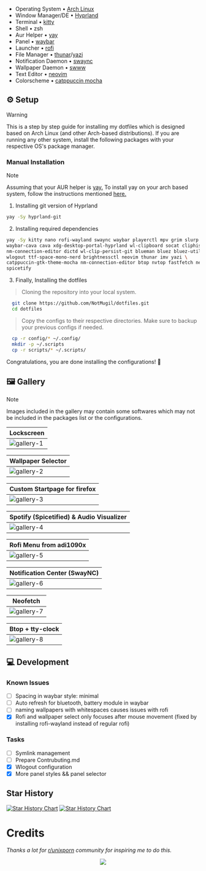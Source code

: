 - Operating System • [Arch Linux](https://archlinux.org)
- Window Manager/DE • [Hyprland](https://hyprland.org/)
- Terminal • [kitty](https://github.com/kovidgoyal/kitty)
- Shell • zsh
- Aur Helper • [yay](https://github.com/Jguer/yay)
- Panel • [waybar](https://github.com/Alexays/Waybar)
- Launcher • [rofi](https://github.com/davatorium/rofi)
- File Manager • [thunar](https://wiki.archlinux.org/title/thunar)/[yazi](https://github.com/sxyazi/yazi)
- Notification Daemon • [swaync](https://github.com/ErikReider/SwayNotificationCenter)
- Wallpaper Daemon • [swww](https://github.com/LGFae/swww)
- Text Editor • [neovim](https://neovim.io/)
- Colorscheme • [catppuccin mocha](https://github.com/catppuccin/catppuccin)

## ⚙️ Setup
  > [!WARNING]
  > This is a step by step guide for installing my dotfiles which is designed based on Arch Linux (and other Arch-based distributions). If you are running any other system, install the following packages with your respective OS's package manager.

### Manual Installation
  > [!NOTE]
  > Assuming that your AUR helper is [yay.](https://github.com/Jguer/yay)
  > To install yay on your arch based system, follow the instructions mentioned [here.](https://github.com/Jguer/yay?tab=readme-ov-file#installation) 
  1. Installing git version of Hyprland
     
   ```bash
   yay -Sy hyprland-git
   ```

  2. Installing required dependencies     
    
   ```bash
   yay -Sy kitty nano rofi-wayland swaync waybar playerctl mpv grim slurp jq bc pamixer pavucontrol \
 waybar-cava cava xdg-desktop-portal-hyprland wl-clipboard socat cliphist hyprpicker \
 nm-connection-editor dictd wl-clip-persist-git blueman bluez bluez-utils nwg-look \
 wlogout ttf-space-mono-nerd brightnessctl neovim thunar imv yazi \
 catppuccin-gtk-theme-mocha nm-connection-editor btop nvtop fastfetch neofetch \
spicetify 
   ```

  3. Finally, Installing the dotfiles
     
  > Cloning the repository into your local system.
  ```bash
    git clone https://github.com/NotMugil/dotfiles.git
    cd dotfiles
  ```

  > Copy the configs to their respective directories. Make sure to backup your previous configs if needed. 
  ```bash
    cp -r config/* ~/.config/
    mkdir -p ~/.scripts
    cp -r scripts/* ~/.scripts/
  ```

Congratulations, you are done installing the configurations! 🎉 


## 🖼️ Gallery
>[!NOTE] 
> Images included in the gallery may contain some softwares which may not be included in the packages list or the configurations.


|  **Lockscreen**                                          |
| -------------------------------------------------------- |
| ![gallery-1](.github/assets/gallery-01.png)              |

| **Wallpaper Selector**                                   |
| -------------------------------------------------------- |
| ![gallery-2](.github/assets/gallery-02.png)              |

| **Custom Startpage for firefox**                         |
| -------------------------------------------------------- |
| ![gallery-3](.github/assets/gallery-03.png)              |

| **Spotify (Spicetified) & Audio Visualizer**             |
| -------------------------------------------------------- |
| ![gallery-4](.github/assets/gallery-04.png)              |

| **Rofi Menu from adi1090x**                              |
| -------------------------------------------------------- |
| ![gallery-5](.github/assets/gallery-05.png)              |

| **Notification Center (SwayNC)**                         |
| -------------------------------------------------------- |
| ![gallery-6](.github/assets/gallery-06.png)              |

| **Neofetch**                                             |
| -------------------------------------------------------- |
| ![gallery-7](.github/assets/gallery-07.png)              |

| **Btop + tty-clock**                                     |
| -------------------------------------------------------- |
| ![gallery-8](.github/assets/gallery-08.png)              |


## 💻 Development

### Known Issues
- [ ] Spacing in waybar style: minimal
- [ ] Auto refresh for bluetooth, battery module in waybar
- [ ] naming wallpapers with whitespaces causes issues with rofi
- [x] Rofi and wallpaper select only focuses after mouse movement (fixed by installing rofi-wayland instead of regular rofi)

### Tasks
- [ ] Symlink management
- [ ] Prepare Contrubuting.md
- [x] Wlogout configuration
- [x] More panel styles && panel selector

## Star History

[![Star History Chart](https://api.star-history.com/svg?repos=NotMugil/dotfiles&type=Date)](https://star-history.com/#)
<a href="https://star-history.com/#NotMugil/dotfiles&Date">
 <picture>
   <source media="(prefers-color-scheme: dark)" srcset="https://api.star-history.com/svg?repos=NotMugil/dotfiles&type=Date&theme=dark" />
   <source media="(prefers-color-scheme: light)" srcset="https://api.star-history.com/svg?repos=NotMugil/dotfiles&type=Date" />
   <img alt="Star History Chart" src="https://api.star-history.com/svg?repos=NotMugil/dotfiles&type=Date" />
 </picture>
</a>

# Credits
_Thanks a lot for [r/unixporn](https://www.reddit.com/r/unixporn/) community for inspiring me to do this._

<div align="center">
  <img src="https://raw.githubusercontent.com/catppuccin/catppuccin/main/assets/footers/gray0_ctp_on_line.svg?sanitize=true"/>
</div>
